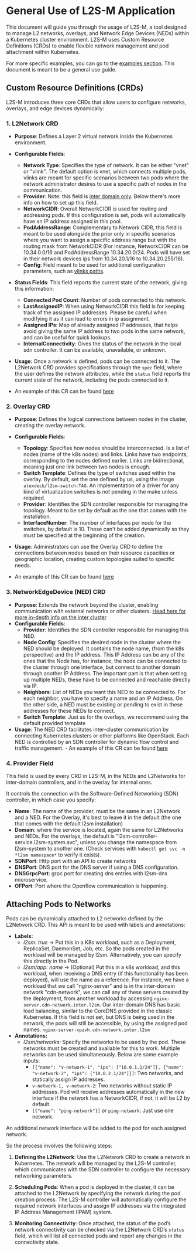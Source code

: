 # General Use of L2S-M Application

This document will guide you through the usage of L2S-M, a tool designed to manage L2 networks, overlays, and Network Edge Devices (NEDs) within a Kubernetes cluster environment. L2S-M uses Custom Resource Definitions (CRDs) to enable flexible network management and pod attachment within Kubernetes.

For more specific examples, you can go to the [examples section](../examples/). This document is meant to be a general use guide.
## Custom Resource Definitions (CRDs)

L2S-M introduces three core CRDs that allow users to configure networks, overlays, and edge devices dynamically:

### 1. **L2Network CRD**
  - **Purpose**: Defines a Layer 2 virtual network inside the Kubernetes environment.
  - **Configurable Fields**:
     - **Network Type**: Specifies the type of network. It can be either "vnet" or "vlink". The default option is vnet, which connects multiple pods, vlinks are meant for specific scenarios between two pods where the network administrator desires to use a specific path of nodes in the communication.
     - **Provider**: Note: this field is [inter domain only](./inter-cluster.md). Below there's more info on how to set up this field. 
     - **NetworkCIDR**: Overall NetworkCIDR is used for routing and addressing pods. If this configuration is set, pods will automatically have an IP address assigned in this pool.
     - **PodAddressRange**: Complementary to Network CIDR, this field is meant to be used alongside the prior only in specific scenarios where you want to assign a specific address range but with the routing mask from NetworkCIDR (For instance, NetworkCIDR can be 10.34.0.0/16 and PodAddressRange 10.34.20.0/24. Pods will have set in their network devices ips from 10.34.20.1/16 to 10.34.20.255/16).
     - **Config**: Field meant to be used for additional configuration parameters, such as [vlinks paths](../examples/vlink/README.md).
  - **Status Fields**: This field reports the current state of the network, giving this information:
      - **Connected Pod Count**: Number of pods connected to this network.
      - **LastAssignedIP**: When using NetworkCIDR this field is for keeping track of the assigned IP addresses. Please be careful when modifying it as it can lead to errors in ip assignment.
      - **Assigned IPs**: Map of already assigned IP addresses, that helps avoid giving the same IP address to two pods in the same network, and can be useful for quick lookups.
      - **InternalConnectivity**: Gives the status of the network in the local sdn controller. It can be available, unavailable, or unknown.

   - **Usage**: Once a network is defined, pods can be connected to it. The L2Network CRD provides specifications through the `spec` field, where the user defines the network attributes, while the `status` field reports the current state of the network, including the pods connected to it.
   - An example of this CR can be found [here](../examples/ping-pong/network.yaml)
### 2. **Overlay CRD**
   - **Purpose**: Defines the logical connections between nodes in the cluster, creating the overlay network.
   - **Configurable Fields**:
     - **Topology**: Specifies how nodes should be interconnected. Is a list of nodes (name of the k8s nodes) and links. Links have two endpoints, corresponding to the nodes defined earlier. Links are bidirectional, meaning just one link between two nodes is enough.
     - **Switch Template**: Defines the type of switches used within the overlay. By default, set the one defined by us, using the image `alexdecb/l2sm-switch:TAG`. An implementation of a driver for any kind of virtualization switches is not pending in the make unless required.
     - **Provider**: Identifies the SDN controller responsible for managing the topology. Meant to be set by default as the one that comes with the installation.
     - **InterfaceNumber**: The number of interfaces per node for the switches, by default is 10. These can't be added dynamically so they must be specified at the beginning of the creation.

   - **Usage**: Administrators can use the Overlay CRD to define the connections between nodes based on their resource capacities or geographic location, creating custom topologies suited to specific needs. 
   - An example of this CR can be found [here](../examples/overlay-setup/overlay-sample.yaml)


### 3. **NetworkEdgeDevice (NED) CRD**
   - **Purpose**: Extends the network beyond the cluster, enabling communication with external networks or other clusters. [Head here for more in-depth info on the inter cluster](./inter-cluster.md)
   - **Configurable Fields**:
     - **Provider**: Identifies the SDN controller responsible for managing this NED.
     - **Node Config**: Specifies the desired node in the cluster where the NED should be deployed. It contains the node name, (from the k8s perspective) and the IP address. This IP Address can be any of the ones that the Node has, for instance, the node can be connected to the cluster through one interface, but connect to another domain through another IP Address. The important part is that when setting up multiple NEDs, these have to be connected and reachable directly via IP.
     - **Neighbors**: List of NEDs you want this NED to be connected to. For each neighbor, you have to specify a name and an IP Address. On the other side, a NED must be existing or pending to exist in these addresses for these NEDs to connect. 
     - **Switch Template**: Just as for the overlays, we recommend using the default provided template 
   - **Usage**: The NED CRD facilitates inter-cluster communication by connecting Kubernetes clusters or other platforms like OpenStack. Each NED is controlled by an SDN controller for dynamic flow control and traffic management.
    - An example of this CR can be found [here](../examples/inter-cluster-setup/example-ned.yaml)


### 4. **Provider Field**

This field is used by every CRD in L2S-M, in the NEDs and L2Networks for inter-domain controllers, and in the overlay for internal ones.

It controls the connection with the Software-Defined Networking (SDN) controller, in which case you specify:
  - **Name**: The name of the provider, must be the same in an L2Network and a NED. For the Overlay, it's best to leave it in the default (the one that comes with the default l2sm installation)
  - **Domain**: where the service is located, again the same for L2Networks and NEDs. For the overlays, the default is "l2sm-controller-service.l2sm-system.svc", unless you change the namespace from l2sm-system to another one. (Check services with `kubectl get svc -n *l2sm namespace*` to verify it exists).
  - **SDNPort**: Http port with an API to create networks
  - **DNSPort**: DNS port for the DNS server if using a DNS configuration.
  - **DNSGrpcPort**: grpc port for creating dns entries with l2sm-dns microservice. 
  - **OFPort**: Port where the Openflow communication is happening.

## Attaching Pods to Networks

Pods can be dynamically attached to L2 networks defined by the L2Network CRD. This API is meant to be used with labels and annotations:
- **Labels:**
  - *l2sm: true* -> Put this in a K8s workload, such as a  Deployment, ReplicaSet, DaemonSet, Job, etc. So the pods created in the workload will be managed by l2sm. Alternatively, you can specify this directly in the Pod.
  - *l2sm/app: name* -> (Optional) Put this in a k8s workload, and this workload, when receiving a DNS entry (if this functionality has been deployed), will use the name as a reference. For instance, we have a workload that we call "nginx-server" and is in the inter-domain network "cdn-network", we can call any of these servers created by the deployment, from another workload by accessing `nginx-server.cdn-network.inter.l2sm`. Our inter-domain DNS has basic load balancing, similar to the CoreDNS provided in the classic Kubernetes. If this field is not set, but DNS is being used in the network, the pods will still be accessible, by using the assigned pod names. `nginx-server-xpzvh.cdn-network.inter.l2sm`
- **Annotations:**
  - *l2sm/networks:* Specify the networks to be used by the pod. These networks must be created and available for this to work. Multiple networks can be used simultaneously. Below are some example inputs: 
    - `[{"name": "v-network-1", "ips": ["10.0.1.1/24"]}, {"name": "v-network-2", "ips": ["10.0.2.1/24"]}]`: Two networks, and statically assign IP addresses.
    - `v-network-1, v-network-2`: Two networks without static IP addresses. Pod will receive addresses automatically in the new interface if the network has a NetworkCIDR, if not, it will be L2 by default.
    - `[{"name": "ping-network"}]` or `ping-network`: Just use one network.

An additional network interface will be added to the pod for each assigned network.  


So the process involves the following steps:

1. **Defining the L2Network**: Use the L2Network CRD to create a network in Kubernetes. The network will be managed by the L2S-M controller, which communicates with the SDN controller to configure the necessary networking parameters.
   
2. **Scheduling Pods**: When a pod is deployed in the cluster, it can be attached to the L2Network by specifying the network during the pod creation process. The L2S-M controller will automatically configure the required network interfaces and assign IP addresses via the integrated IP Address Management (IPAM) system. 
   
3. **Monitoring Connectivity**: Once attached, the status of the pod’s network connectivity can be checked via the L2Network CRD’s `status` field, which will list all connected pods and report any changes in the connectivity state.


